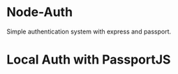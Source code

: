 Node-Auth
=========

Simple authentication system with express and passport.
# Local Auth with PassportJS
